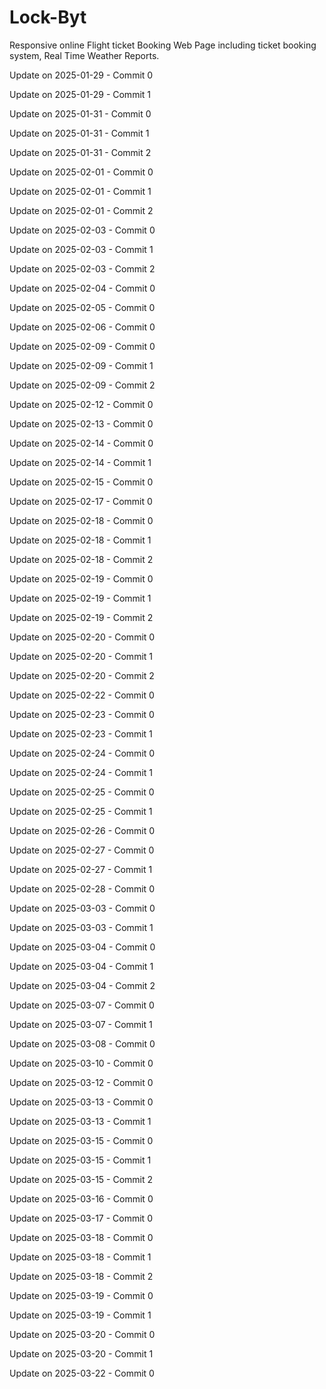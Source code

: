 # Lock-Byt
Responsive online Flight ticket Booking Web Page including ticket booking system, Real Time Weather Reports.

Update on 2025-01-29 - Commit 0

Update on 2025-01-29 - Commit 1

Update on 2025-01-31 - Commit 0

Update on 2025-01-31 - Commit 1

Update on 2025-01-31 - Commit 2

Update on 2025-02-01 - Commit 0

Update on 2025-02-01 - Commit 1

Update on 2025-02-01 - Commit 2

Update on 2025-02-03 - Commit 0

Update on 2025-02-03 - Commit 1

Update on 2025-02-03 - Commit 2

Update on 2025-02-04 - Commit 0

Update on 2025-02-05 - Commit 0

Update on 2025-02-06 - Commit 0

Update on 2025-02-09 - Commit 0

Update on 2025-02-09 - Commit 1

Update on 2025-02-09 - Commit 2

Update on 2025-02-12 - Commit 0

Update on 2025-02-13 - Commit 0

Update on 2025-02-14 - Commit 0

Update on 2025-02-14 - Commit 1

Update on 2025-02-15 - Commit 0

Update on 2025-02-17 - Commit 0

Update on 2025-02-18 - Commit 0

Update on 2025-02-18 - Commit 1

Update on 2025-02-18 - Commit 2

Update on 2025-02-19 - Commit 0

Update on 2025-02-19 - Commit 1

Update on 2025-02-19 - Commit 2

Update on 2025-02-20 - Commit 0

Update on 2025-02-20 - Commit 1

Update on 2025-02-20 - Commit 2

Update on 2025-02-22 - Commit 0

Update on 2025-02-23 - Commit 0

Update on 2025-02-23 - Commit 1

Update on 2025-02-24 - Commit 0

Update on 2025-02-24 - Commit 1

Update on 2025-02-25 - Commit 0

Update on 2025-02-25 - Commit 1

Update on 2025-02-26 - Commit 0

Update on 2025-02-27 - Commit 0

Update on 2025-02-27 - Commit 1

Update on 2025-02-28 - Commit 0

Update on 2025-03-03 - Commit 0

Update on 2025-03-03 - Commit 1

Update on 2025-03-04 - Commit 0

Update on 2025-03-04 - Commit 1

Update on 2025-03-04 - Commit 2

Update on 2025-03-07 - Commit 0

Update on 2025-03-07 - Commit 1

Update on 2025-03-08 - Commit 0

Update on 2025-03-10 - Commit 0

Update on 2025-03-12 - Commit 0

Update on 2025-03-13 - Commit 0

Update on 2025-03-13 - Commit 1

Update on 2025-03-15 - Commit 0

Update on 2025-03-15 - Commit 1

Update on 2025-03-15 - Commit 2

Update on 2025-03-16 - Commit 0

Update on 2025-03-17 - Commit 0

Update on 2025-03-18 - Commit 0

Update on 2025-03-18 - Commit 1

Update on 2025-03-18 - Commit 2

Update on 2025-03-19 - Commit 0

Update on 2025-03-19 - Commit 1

Update on 2025-03-20 - Commit 0

Update on 2025-03-20 - Commit 1

Update on 2025-03-22 - Commit 0

